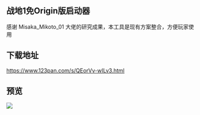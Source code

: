 ## 战地1免Origin版启动器

感谢 Misaka_Mikoto_01 大佬的研究成果，本工具是现有方案整合，方便玩家使用

## 下载地址

https://www.123pan.com/s/QEorVv-wILv3.html

## 预览

![](https://cdnjson.com/images/2023/05/06/Snipaste_2023-05-06_07-56-07.png)
